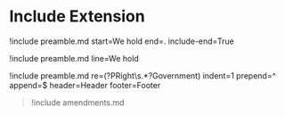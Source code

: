 # Include Extension

!include preamble.md start=We hold end=. include-end=True

!include preamble.md line=We hold

!include preamble.md re=(?P<content>Right\s.*?Government) indent=1 prepend=^ append=$ header=Header footer=Footer

> !include amendments.md
